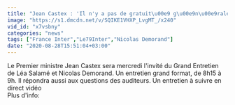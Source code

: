 ```yaml
---
title: "Jean Castex : 'Il n'y a pas de gratuit\u00e9 g\u00e9n\u00e9rale des masques, pas plus qu'il n'en existe ailleurs. On cible les personnes vuln\u00e9rables et les personnes les plus pr\u00e9caires.'"
image: "https://s1.dmcdn.net/v/SQIKE1VHXP_LvgMT_/x240"
vid_id: "x7vsbny"
categories: "news"
tags: ["France Inter","Le79Inter","Nicolas Demorand"]
date: "2020-08-28T15:51:04+03:00"
---
```

Le Premier ministre Jean Castex sera mercredi l'invité du Grand Entretien de Léa Salamé et Nicolas Demorand. Un entretien grand format, de 8h15 à 9h. Il répondra aussi aux questions des auditeurs. Un entretien à suivre en direct vidéo  <br>Plus d'info: 
